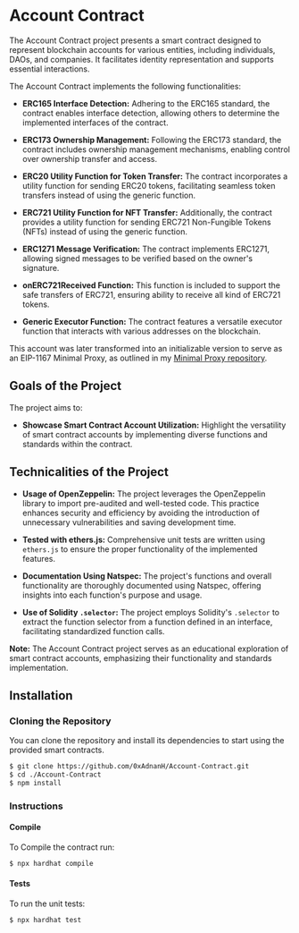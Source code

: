 # Account Contract

The Account Contract project presents a smart contract designed to represent blockchain accounts for various entities, including individuals, DAOs, and companies. It facilitates identity representation and supports essential interactions.

The Account Contract implements the following functionalities:

- **ERC165 Interface Detection:** Adhering to the ERC165 standard, the contract enables interface detection, allowing others to determine the implemented interfaces of the contract.

- **ERC173 Ownership Management:** Following the ERC173 standard, the contract includes ownership management mechanisms, enabling control over ownership transfer and access.

- **ERC20 Utility Function for Token Transfer:** The contract incorporates a utility function for sending ERC20 tokens, facilitating seamless token transfers instead of using the generic function.

- **ERC721 Utility Function for NFT Transfer:** Additionally, the contract provides a utility function for sending ERC721 Non-Fungible Tokens (NFTs) instead of using the generic function.

- **ERC1271 Message Verification:** The contract implements ERC1271, allowing signed messages to be verified based on the owner's signature.

- **onERC721Received Function:** This function is included to support the safe transfers of ERC721, ensuring ability to receive all kind of ERC721 tokens.

- **Generic Executor Function:** The contract features a versatile executor function that interacts with various addresses on the blockchain.

This account was later transformed into an initializable version to serve as an EIP-1167 Minimal Proxy, as outlined in my [Minimal Proxy repository](https://github.com/0xAdnanH/Minimal-Proxy).

## Goals of the Project

The project aims to:

- **Showcase Smart Contract Account Utilization:** Highlight the versatility of smart contract accounts by implementing diverse functions and standards within the contract.

## Technicalities of the Project

- **Usage of OpenZeppelin:** The project leverages the OpenZeppelin library to import pre-audited and well-tested code. This practice enhances security and efficiency by avoiding the introduction of unnecessary vulnerabilities and saving development time.

- **Tested with ethers.js:** Comprehensive unit tests are written using `ethers.js` to ensure the proper functionality of the implemented features.

- **Documentation Using Natspec:** The project's functions and overall functionality are thoroughly documented using Natspec, offering insights into each function's purpose and usage.

- **Use of Solidity `.selector`:** The project employs Solidity's `.selector` to extract the function selector from a function defined in an interface, facilitating standardized function calls.

**Note:** The Account Contract project serves as an educational exploration of smart contract accounts, emphasizing their functionality and standards implementation.


## Installation

### Cloning the Repository

You can clone the repository and install its dependencies to start using the provided smart contracts.

```bash
$ git clone https://github.com/0xAdnanH/Account-Contract.git
$ cd ./Account-Contract
$ npm install
```

### Instructions

#### Compile

To Compile the contract run:

```bash
$ npx hardhat compile
```

#### Tests

To run the unit tests:

```bash
$ npx hardhat test
```
